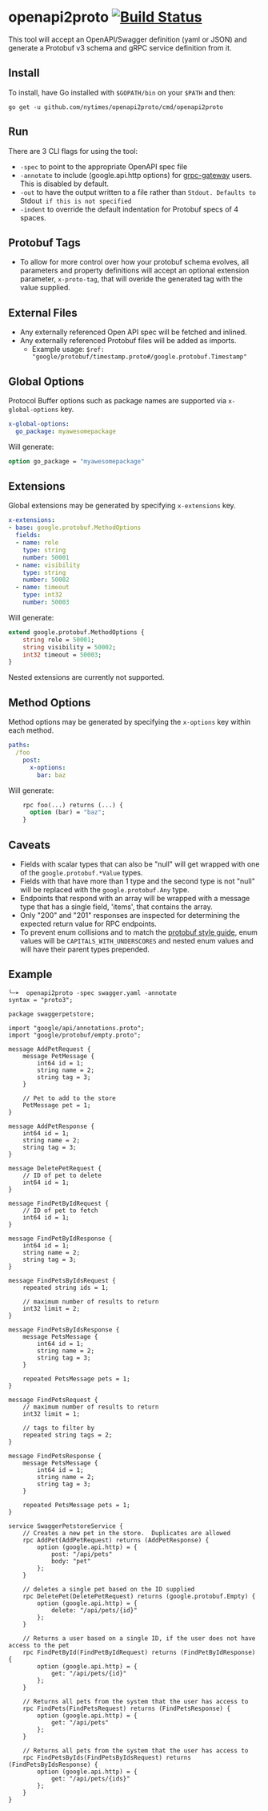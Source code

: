 # openapi2proto [![Build Status](https://travis-ci.org/nytimes/openapi2proto.svg?branch=master)](https://travis-ci.org/nytimes/openapi2proto)

This tool will accept an OpenAPI/Swagger definition (yaml or JSON) and generate a Protobuf v3 schema and gRPC service definition from it.

## Install

To install, have Go installed with `$GOPATH/bin` on your `$PATH` and then:
```
go get -u github.com/nytimes/openapi2proto/cmd/openapi2proto
```

## Run

There are 3 CLI flags for using the tool:
* `-spec` to point to the appropriate OpenAPI spec file
* `-annotate` to include (google.api.http options) for [grpc-gateway](https://github.com/gengo/grpc-gateway) users. This is disabled by default.
* `-out` to have the output written to a file rather than `Stdout. Defaults to `Stdout` if this is not specified`
* `-indent` to override the default indentation for Protobuf specs of 4 spaces.

## Protobuf Tags
* To allow for more control over how your protobuf schema evolves, all parameters and property definitions will accept an optional extension parameter, `x-proto-tag`, that will overide the generated tag with the value supplied.

## External Files
* Any externally referenced Open API spec will be fetched and inlined.
* Any externally referenced Protobuf files will be added as imports.
  * Example usage: `$ref: "google/protobuf/timestamp.proto#/google.protobuf.Timestamp"`

## Global Options

Protocol Buffer options such as package names are supported via `x-global-options` key.

```yaml
x-global-options:
  go_package: myawesomepackage
```

Will generate:

```protobuf
option go_package = "myawesomepackage"
```

## Extensions

Global extensions may be generated by specifying `x-extensions` key.

```yaml
x-extensions:
- base: google.protobuf.MethodOptions
  fields:
  - name: role
    type: string
    number: 50001
  - name: visibility
    type: string
    number: 50002
  - name: timeout
    type: int32
    number: 50003
```

Will generate:

```protobuf
extend google.protobuf.MethodOptions {
    string role = 50001;
    string visibility = 50002;
    int32 timeout = 50003;
}
```

Nested extensions are currently not supported.

## Method Options

Method options may be generated by specifying the `x-options` key within each method.

```yaml
paths:
  /foo
    post:
      x-options:
        bar: baz
```

Will generate:

```protobuf
    rpc foo(...) returns (...) {
      option (bar) = "baz";
    }
```

## Caveats

* Fields with scalar types that can also be "null" will get wrapped with one of the `google.protobuf.*Value` types.
* Fields with that have more than 1 type and the second type is not "null" will be replaced with the `google.protobuf.Any` type.
* Endpoints that respond with an array will be wrapped with a message type that has a single field, 'items', that contains the array.
* Only "200" and "201" responses are inspected for determining the expected return value for RPC endpoints.
* To prevent enum collisions and to match the [protobuf style guide](https://developers.google.com/protocol-buffers/docs/style#enums), enum values will be `CAPITALS_WITH_UNDERSCORES` and nested enum values and will have their parent types prepended.


## Example

```
╰─➤  openapi2proto -spec swagger.yaml -annotate
syntax = "proto3";

package swaggerpetstore;

import "google/api/annotations.proto";
import "google/protobuf/empty.proto";

message AddPetRequest {
    message PetMessage {
        int64 id = 1;
        string name = 2;
        string tag = 3;
    }

    // Pet to add to the store
    PetMessage pet = 1;
}

message AddPetResponse {
    int64 id = 1;
    string name = 2;
    string tag = 3;
}

message DeletePetRequest {
    // ID of pet to delete
    int64 id = 1;
}

message FindPetByIdRequest {
    // ID of pet to fetch
    int64 id = 1;
}

message FindPetByIdResponse {
    int64 id = 1;
    string name = 2;
    string tag = 3;
}

message FindPetsByIdsRequest {
    repeated string ids = 1;

    // maximum number of results to return
    int32 limit = 2;
}

message FindPetsByIdsResponse {
    message PetsMessage {
        int64 id = 1;
        string name = 2;
        string tag = 3;
    }

    repeated PetsMessage pets = 1;
}

message FindPetsRequest {
    // maximum number of results to return
    int32 limit = 1;

    // tags to filter by
    repeated string tags = 2;
}

message FindPetsResponse {
    message PetsMessage {
        int64 id = 1;
        string name = 2;
        string tag = 3;
    }

    repeated PetsMessage pets = 1;
}

service SwaggerPetstoreService {
    // Creates a new pet in the store.  Duplicates are allowed
    rpc AddPet(AddPetRequest) returns (AddPetResponse) {
        option (google.api.http) = {
            post: "/api/pets"
            body: "pet"
        };
    }

    // deletes a single pet based on the ID supplied
    rpc DeletePet(DeletePetRequest) returns (google.protobuf.Empty) {
        option (google.api.http) = {
            delete: "/api/pets/{id}"
        };
    }

    // Returns a user based on a single ID, if the user does not have access to the pet
    rpc FindPetById(FindPetByIdRequest) returns (FindPetByIdResponse) {
        option (google.api.http) = {
            get: "/api/pets/{id}"
        };
    }

    // Returns all pets from the system that the user has access to
    rpc FindPets(FindPetsRequest) returns (FindPetsResponse) {
        option (google.api.http) = {
            get: "/api/pets"
        };
    }

    // Returns all pets from the system that the user has access to
    rpc FindPetsByIds(FindPetsByIdsRequest) returns (FindPetsByIdsResponse) {
        option (google.api.http) = {
            get: "/api/pets/{ids}"
        };
    }
}
```
